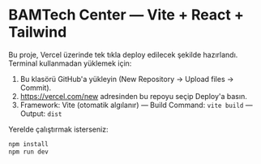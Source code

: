 # BAMTech Center — Vite + React + Tailwind

Bu proje, Vercel üzerinde tek tıkla deploy edilecek şekilde hazırlandı.
Terminal kullanmadan yüklemek için:
1. Bu klasörü GitHub'a yükleyin (New Repository → Upload files → Commit).
2. https://vercel.com/new adresinden bu repoyu seçip Deploy'a basın.
3. Framework: Vite (otomatik algılanır) — Build Command: `vite build` — Output: `dist`

Yerelde çalıştırmak isterseniz:
```bash
npm install
npm run dev
```